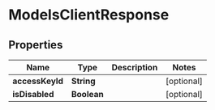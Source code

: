 

# ModelsClientResponse


## Properties

| Name | Type | Description | Notes |
|------------ | ------------- | ------------- | -------------|
|**accessKeyId** | **String** |  |  [optional] |
|**isDisabled** | **Boolean** |  |  [optional] |



